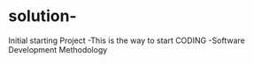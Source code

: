 # solution-
Initial starting Project
-This is the way to start CODING
-Software Development Methodology 
